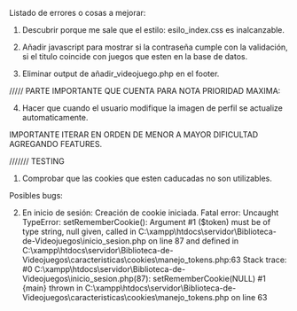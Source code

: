 Listado de errores o cosas a mejorar:

1. Descubrir porque me sale que el estilo: esilo_index.css es inalcanzable.

4. Añadir javascript para mostrar si la contraseña cumple con la validación, si el titulo coincide con juegos que esten en la base de datos.

13. Eliminar output de añadir_videojuego.php en el footer.

///// PARTE IMPORTANTE QUE CUENTA PARA NOTA PRIORIDAD MAXIMA:

4. Hacer que cuando el usuario modifique la imagen de perfil se actualize automaticamente.

IMPORTANTE ITERAR EN ORDEN DE MENOR A MAYOR DIFICULTAD AGREGANDO FEATURES.

/////// TESTING

1. Comprobar que las cookies que esten caducadas no son utilizables. 

Posibles bugs:


2. En inicio de sesión: 
Creación de cookie iniciada.
Fatal error: Uncaught TypeError: setRememberCookie(): Argument #1 ($token) must be of type string, null given, called in C:\xampp\htdocs\servidor\Biblioteca-de-Videojuegos\inicio_sesion.php on line 87 and defined in C:\xampp\htdocs\servidor\Biblioteca-de-Videojuegos\caracteristicas\cookies\manejo_tokens.php:63 Stack trace: #0 C:\xampp\htdocs\servidor\Biblioteca-de-Videojuegos\inicio_sesion.php(87): setRememberCookie(NULL) #1 {main} thrown in C:\xampp\htdocs\servidor\Biblioteca-de-Videojuegos\caracteristicas\cookies\manejo_tokens.php on line 63